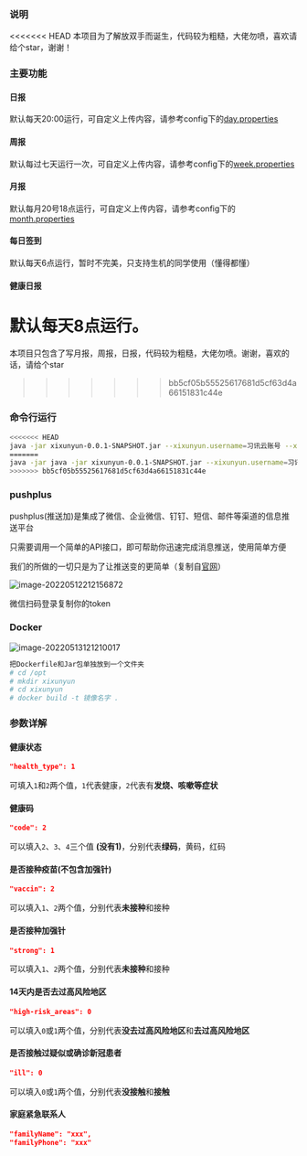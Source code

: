### 说明

<<<<<<< HEAD
本项目为了解放双手而诞生，代码较为粗糙，大佬勿喷，喜欢请给个star，谢谢！

### 主要功能

#### 日报

默认每天20:00运行，可自定义上传内容，请参考config下的<a href="#">day.properties</a>

#### 周报

默认每过七天运行一次，可自定义上传内容，请参考config下的<a href="#">week.properties</a>

#### 月报

默认每月20号18点运行，可自定义上传内容，请参考config下的<a href="#">month.properties</a>

#### 每日签到

默认每天6点运行，暂时不完美，只支持生机的同学使用（懂得都懂）

#### 健康日报

默认每天8点运行。
=======
本项目只包含了写月报，周报，日报，代码较为粗糙，大佬勿喷。谢谢，喜欢的话，请给个star
>>>>>>> bb5cf05b55525617681d5cf63d4a66151831c44e

### 命令行运行

```bash
<<<<<<< HEAD
java -jar xixunyun-0.0.1-SNAPSHOT.jar --xixunyun.username=习讯云账号 --xixunyun.password=密码 --pushplus.token=推送token --xixunyun.familyName=紧急联系人姓名 --xixunyun.familyPhone=紧急联系人电话
=======
java -jar java -jar xixunyun-0.0.1-SNAPSHOT.jar --xixunyun.username=习讯云账号 --xixunyun.password=密码 --pushplus.token=推送token
>>>>>>> bb5cf05b55525617681d5cf63d4a66151831c44e
```

### pushplus

pushplus(推送加)是集成了微信、企业微信、钉钉、短信、邮件等渠道的信息推送平台

只需要调用一个简单的API接口，即可帮助你迅速完成消息推送，使用简单方便

我们的所做的一切只是为了让推送变的更简单（复制自<a href= "https://pushplus.plus/">官网</a>）

![image-20220512212156872](https://cdn.jsdelivr.net/gh/2414690715/imgPool/img/2022051261814805c3c2fe472fff1d7d0316ba51-1719b3.png)

微信扫码登录复制你的token

### Docker

![image-20220513121210017](https://cdn.jsdelivr.net/gh/2414690715/imgPool/img/202205130e1bf578e25a836b45f466fcf25dcaea-a5cd17.png)

```bash
把Dockerfile和Jar包单独放到一个文件夹
# cd /opt
# mkdir xixunyun
# cd xixunyun
# docker build -t 镜像名字 .
```

### 参数详解

#### 健康状态

```json
"health_type": 1
```

可填入`1`和`2`两个值，`1`代表健康，`2`代表有**发烧、咳嗽等症状**

#### 健康码

```json
"code": 2
```

可以填入`2`、`3`、`4`三个值 **(没有1)**，分别代表**绿码**，黄码，红码

#### 是否接种疫苗(不包含加强针)

```json
"vaccin": 2
```

可以填入`1`、`2`两个值，分别代表**未接种**和接种

#### 是否接种加强针

```json
"strong": 1
```

可以填入`1`、`2`两个值，分别代表**未接种**和接种

#### 14天内是否去过高风险地区

```json
"high-risk_areas": 0
```

可以填入`0`或`1`两个值，分别代表**没去过高风险地区**和**去过高风险地区**

#### 是否接触过疑似或确诊新冠患者

```json
"ill": 0
```

可以填入`0`或`1`两个值，分别代表**没接触**和**接触**

#### 家庭紧急联系人

```json
"familyName": "xxx",
"familyPhone": "xxx"
```


